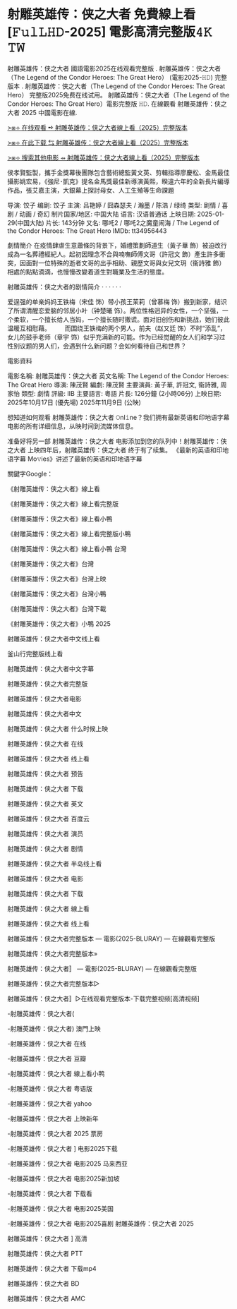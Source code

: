 # 射雕英雄传：侠之大者 免費線上看[𝙵𝚞𝚕𝙻𝙷𝙳-2025] 電影高清完整版𝟺𝙺 𝚃𝚆

射雕英雄传：侠之大者 國語電影2025在线观看完整版 . 射雕英雄传：侠之大者（The Legend of the Condor Heroes: The Great Hero） (電影2025-𝙷𝙳) 完整版本 . 射雕英雄传：侠之大者（The Legend of the Condor Heroes: The Great Hero） 完整版2025免费在线试用。 射雕英雄传：侠之大者（The Legend of the Condor Heroes: The Great Hero）電影完整版 𝙷𝙳. 在線觀看 射雕英雄传：侠之大者 2025 中國電影在線.

[>⧆⟢ 在线观看 ➺ 射雕英雄传：侠之大者線上看（2025）完整版本](https://sixonemovies.com/zh/movie/1185528/射雕英雄传-侠之大者.git)

[>⧆⟢ 在此下载 ⇆ 射雕英雄传：侠之大者線上看（2025）完整版本](https://sixonemovies.com/zh/movie/1185528/射雕英雄传-侠之大者.git)

[>⧆⟢ 搜索其他电影 ⇴ 射雕英雄传：侠之大者線上看（2025）完整版本](https://sixonemovies.com/zh/movie/1185528/射雕英雄传-侠之大者.git)

侯孝賢監製，攜手金獎幕後團隊包含藝術總監黃文英、剪輯指導廖慶松、金馬最佳攝影姚宏易，《強尼･凱克》提名金馬獎最佳新導演黃熙，睽違六年的全新長片編導作品，張艾嘉主演，大銀幕上探討母女、人工生殖等生命課題

导演: 饺子 编剧: 饺子 主演: 吕艳婷 / 囧森瑟夫 / 瀚墨 / 陈浩 / 绿绮 类型: 剧情 / 喜剧 / 动画 / 奇幻 制片国家/地区: 中国大陆 语言: 汉语普通话 上映日期: 2025-01-29(中国大陆) 片长: 143分钟 又名: 哪吒2 / 哪吒2之魔童闹海 / The Legend of the Condor Heroes: The Great Hero IMDb: tt34956443

劇情簡介 在疫情肆虐生意蕭條的背景下，婚禮策劃師道生（黃子華 飾）被迫改行成為一名葬禮經紀人。起初因理念不合與喃嘸師傅文哥（許冠文 飾）產生許多衝突，因面對一位特殊的逝者文哥的出手相助、親歷文哥與女兒文玥（衞詩雅 飾）相處的點點滴滴，也慢慢改變着道生對職業及生活的態度。

射雕英雄传：侠之大者的剧情简介 · · · · · ·

爱逞强的单亲妈妈王铁梅（宋佳 饰）带小孩王茉莉（曾慕梅 饰）搬到新家，结识了所谓清醒恋爱脑的邻居小叶（钟楚曦 饰）。两位性格迥异的女性，一个坚强，一个柔软，一个擅长给人当妈，一个擅长随时撒谎。面对旧创伤和新挑战，她们彼此温暖互相慰藉。 　　而围绕王铁梅的两个男人，前夫（赵又廷 饰）不时“添乱”，女儿的鼓手老师（章宇 饰）似乎充满新的可能。作为已经觉醒的女人们和学习过性别议题的男人们，会遇到什么新问题？会如何看待自己和世界？

電影資料

電影名稱: 射雕英雄传：侠之大者 英文名稱: The Legend of the Condor Heroes: The Great Hero 導演: 陳茂賢 編劇: 陳茂賢 主要演員: 黃子華, 許冠文, 衞詩雅, 周家怡 類型: 劇情 評級: IIB 主要語言: 粵語 片長: 126分鐘 (2小時06分) 上映日期: 2025年10月17日 (優先場) 2025年11月9日 (公映)

想知道如何观看 射雕英雄传：侠之大者 𝙾nl𝚒ne？我们拥有最新英语和印地语字幕电影的所有详细信息，从映时间到流媒体信息。

准备好将另一部 射雕英雄传：侠之大者 电影添加到您的队列中！射雕英雄传：侠之大者 上映四年后，射雕英雄传：侠之大者 终于有了续集。 《最新的英语和印地语字幕 Mo𝚟ies》讲述了最新的英语和印地语字幕

關鍵字Google：

《射雕英雄传：侠之大者》線上看

《射雕英雄传：侠之大者》線上看完整版

《射雕英雄传：侠之大者》線上看小鴨

《射雕英雄传：侠之大者》線上看完整版小鴨

《射雕英雄传：侠之大者》線上看小鴨 台灣

《射雕英雄传：侠之大者》台灣

《射雕英雄传：侠之大者》台灣上映

《射雕英雄传：侠之大者》台灣小鴨

《射雕英雄传：侠之大者》台灣下載

《射雕英雄传：侠之大者》小鴨 2025

射雕英雄传：侠之大者中文线上看

釜山行完整版线上看

射雕英雄传：侠之大者中文字幕

射雕英雄传：侠之大者完整版

射雕英雄传：侠之大者电影

射雕英雄传：侠之大者中文

射雕英雄传：侠之大者 什么时候上映

射雕英雄传：侠之大者 在线

射雕英雄传：侠之大者 线上看

射雕英雄传：侠之大者 预告

射雕英雄传：侠之大者 下载

射雕英雄传：侠之大者 英文

射雕英雄传：侠之大者 百度云

射雕英雄传：侠之大者 演员

射雕英雄传：侠之大者 剧情

射雕英雄传：侠之大者 半岛线上看

射雕英雄传：侠之大者 电影

射雕英雄传：侠之大者 下载

射雕英雄传：侠之大者 線上看

射雕英雄传：侠之大者 线上看

射雕英雄传：侠之大者完整版本 — 電影(2025-BLURAY) — 在線觀看完整版

射雕英雄传：侠之大者完整版本»

射雕英雄传：侠之大者〛 — 電影(2025-BLURAY) — 在線觀看完整版

射雕英雄传：侠之大者完整版本▷

射雕英雄传：侠之大者〛▷在线观看完整版本-下载完整视频[高清视频]

-射雕英雄传：侠之大者(

-射雕英雄传：侠之大者) 澳門上映

-射雕英雄传：侠之大者 在线

-射雕英雄传：侠之大者 豆瓣

-射雕英雄传：侠之大者 線上看小鸭

-射雕英雄传：侠之大者 粤语版

-射雕英雄传：侠之大者 yahoo

-射雕英雄传：侠之大者 上映新年

-射雕英雄传：侠之大者 2025 票房

-射雕英雄传：侠之大者 ] 电影2025下载

-射雕英雄传：侠之大者 电影2025 马来西亚

-射雕英雄传：侠之大者 电影2025新加坡

-射雕英雄传：侠之大者 下载看

-射雕英雄传：侠之大者 电影2025美国

-射雕英雄传：侠之大者 电影2025喜剧 射雕英雄传：侠之大者 2025

射雕英雄传：侠之大者 ] 高清

射雕英雄传：侠之大者 PTT

射雕英雄传：侠之大者 下载mp4

射雕英雄传：侠之大者 BD

射雕英雄传：侠之大者 AMC
